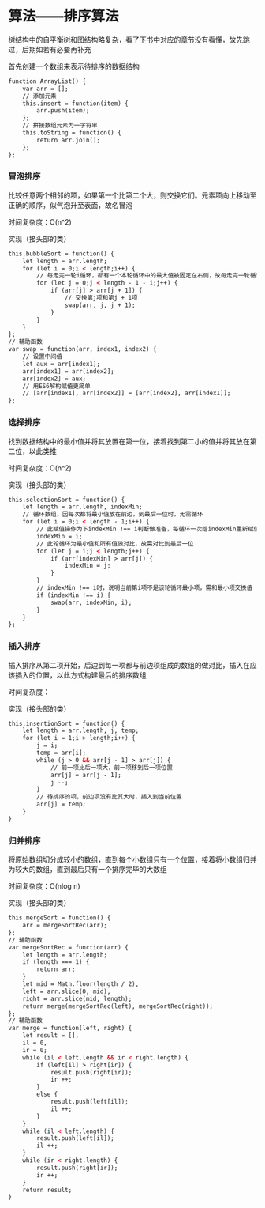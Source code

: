 # 算法——排序算法

树结构中的自平衡树和图结构略复杂，看了下书中对应的章节没有看懂，故先跳过，后期如若有必要再补充

首先创建一个数组来表示待排序的数据结构

```HTML
function ArrayList() {
	var arr = [];
	// 添加元素
	this.insert = function(item) {
		arr.push(item);
	};
	// 拼接数组元素为一字符串
	this.toString = function() {
		return arr.join();
	};
};
```

### 冒泡排序

比较任意两个相邻的项，如果第一个比第二个大，则交换它们。元素项向上移动至正确的顺序，似气泡升至表面，故名冒泡

时间复杂度：O(n^2)

实现（接头部的类）

```HTML
this.bubbleSort = function() {
	let length = arr.length;
	for (let i = 0;i < length;i++) {
		// 每走完一轮i循环，都有一个本轮循环中的最大值被固定在右侧，故每走完一轮循环，下轮循环需比较的值都-1，所以j的循环要-i
		for (let j = 0;j < length - 1 - i;j++) {
			if (arr[j] > arr[j + 1]) {
				// 交换第j项和第j + 1项
				swap(arr, j, j + 1);
			}
		}
	}
};
// 辅助函数
var swap = function(arr, index1, index2) {
	// 设置中间值
	let aux = arr[index1];
	arr[index1] = arr[index2];
	arr[index2] = aux;
	// 用ES6解构赋值更简单
	// [arr[index1], arr[index2]] = [arr[index2], arr[index1]];
};
```

### 选择排序

找到数据结构中的最小值并将其放置在第一位，接着找到第二小的值并将其放在第二位，以此类推

时间复杂度：O(n^2)

实现（接头部的类）

```HTML
this.selectionSort = function() {
	let length = arr.length, indexMin;
	// 循环数组，因每次都将最小值放在前边，到最后一位时，无需循环
	for (let i = 0;i < length - 1;i++) {
		// 此赋值操作为下indexMin !== i判断做准备，每循环一次给indexMin重新赋值
		indexMin = i;
		// 此轮循环为最小值和所有值做对比，故需对比到最后一位
		for (let j = i;j < length;j++) {
			if (arr[indexMin] > arr[j]) {
				indexMin = j;
			}
		}
		// indexMin !== i时，说明当前第i项不是该轮循环最小项，需和最小项交换值
		if (indexMin !== i) {
			swap(arr, indexMin, i);
		}
	}
};
```

### 插入排序

插入排序从第二项开始，后边到每一项都与前边项组成的数组的做对比，插入在应该插入的位置，以此方式构建最后的排序数组

时间复杂度：

实现（接头部的类）

```HTML
this.insertionSort = function() {
	let length = arr.length, j, temp;
	for (let i = 1;i > length;i++) {
		j = i;
		temp = arr[i];
		while (j > 0 && arr[j - 1] > arr[j]) {
			// 前一项比后一项大，前一项移到后一项位置
			arr[j] = arr[j - 1];
			j --;
		}
		// 待排序的项，前边项没有比其大时，插入到当前位置
		arr[j] = temp;
	}
}
```

### 归并排序

将原始数组切分成较小的数组，直到每个小数组只有一个位置，接着将小数组归并为较大的数组，直到最后只有一个排序完毕的大数组

时间复杂度：O(nlog n)

实现（接头部的类）

```HTML
this.mergeSort = function() {
	arr = mergeSortRec(arr);
};
// 辅助函数
var mergeSortRec = function(arr) {
	let length = arr.length;
	if (length === 1) {
		return arr;
	}
	let mid = Matn.floor(length / 2),
	left = arr.slice(0, mid),
	right = arr.slice(mid, length);
	return merge(mergeSortRec(left), mergeSortRec(right));
};
// 辅助函数
var merge = function(left, right) {
	let result = [],
	il = 0,
	ir = 0;
	while (il < left.length && ir < right.length) {
		if (left[il] > right[ir]) {
			result.push(right[ir]);
			ir ++;
		}
		else {
			result.push(left[il]);
			il ++;
		}
	}
	while (il < left.length) {
		result.push(left[il]);
		il ++;
	}
	while (ir < right.length) {
		result.push(right[ir]);
		ir ++;
	}
	return result;
}

```